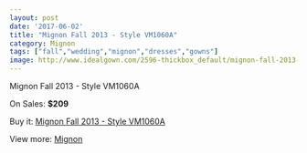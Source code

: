 ```yaml
---
layout: post
date: '2017-06-02'
title: "Mignon Fall 2013 - Style VM1060A"
category: Mignon
tags: ["fall","wedding","mignon","dresses","gowns"]
image: http://www.idealgown.com/2596-thickbox_default/mignon-fall-2013-style-vm1060a.jpg
---
```

Mignon Fall 2013 - Style VM1060A

On Sales: **$209**
<a href="https://www.idealgown.com/en/mignon/1248-mignon-fall-2013-style-vm1060a.html"><amp-img layout="responsive" width="600" height="600" src="//www.idealgown.com/2596-thickbox_default/mignon-fall-2013-style-vm1060a.jpg" alt="Mignon Fall 2013 - Style VM1060A 0" /></a>
<a href="https://www.idealgown.com/en/mignon/1248-mignon-fall-2013-style-vm1060a.html"><amp-img layout="responsive" width="600" height="600" src="//www.idealgown.com/2597-thickbox_default/mignon-fall-2013-style-vm1060a.jpg" alt="Mignon Fall 2013 - Style VM1060A 1" /></a>

Buy it: [Mignon Fall 2013 - Style VM1060A](https://www.idealgown.com/en/mignon/1248-mignon-fall-2013-style-vm1060a.html "Mignon Fall 2013 - Style VM1060A")

View more: [Mignon](https://www.idealgown.com/en/17-mignon "Mignon")